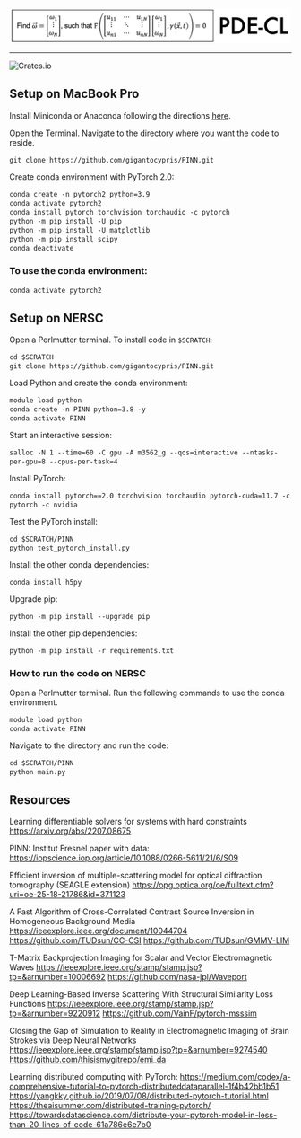 <br/>
<p align="center"><img src="images/logo.png" width=500 /></p>

----
![Crates.io](https://img.shields.io/crates/l/Ap?color=black)


## Setup on MacBook Pro

Install Miniconda or Anaconda following the directions [here](https://docs.conda.io/projects/conda/en/latest/user-guide/install/macos.html).

Open the Terminal.
Navigate to the directory where you want the code to reside.
```
git clone https://github.com/gigantocypris/PINN.git
```

Create conda environment with PyTorch 2.0: 
```
conda create -n pytorch2 python=3.9
conda activate pytorch2
conda install pytorch torchvision torchaudio -c pytorch
python -m pip install -U pip
python -m pip install -U matplotlib
python -m pip install scipy
conda deactivate
```

### To use the conda environment:
```
conda activate pytorch2
```

## Setup on NERSC

Open a Perlmutter terminal. To install code in `$SCRATCH`:
```
cd $SCRATCH
git clone https://github.com/gigantocypris/PINN.git
```

Load Python and create the conda environment:
```
module load python
conda create -n PINN python=3.8 -y
conda activate PINN
```

Start an interactive session:
```
salloc -N 1 --time=60 -C gpu -A m3562_g --qos=interactive --ntasks-per-gpu=8 --cpus-per-task=4
```

Install PyTorch:
```
conda install pytorch==2.0 torchvision torchaudio pytorch-cuda=11.7 -c pytorch -c nvidia
```

Test the PyTorch install:
```
cd $SCRATCH/PINN
python test_pytorch_install.py
```

Install the other conda dependencies:
```
conda install h5py
```

Upgrade pip:
```
python -m pip install --upgrade pip
```

Install the other pip dependencies:
```
python -m pip install -r requirements.txt
```

### How to run the code on NERSC

Open a Perlmutter terminal.
Run the following commands to use the conda environment.
```
module load python
conda activate PINN
```

Navigate to the directory and run the code:
```
cd $SCRATCH/PINN
python main.py
```

## Resources

Learning differentiable solvers for systems with hard constraints
https://arxiv.org/abs/2207.08675

PINN:
Institut Fresnel paper with data:
https://iopscience.iop.org/article/10.1088/0266-5611/21/6/S09

Efficient inversion of multiple-scattering model for optical diffraction tomography (SEAGLE extension)
https://opg.optica.org/oe/fulltext.cfm?uri=oe-25-18-21786&id=371123


A Fast Algorithm of Cross-Correlated Contrast Source Inversion in Homogeneous Background Media
https://ieeexplore.ieee.org/document/10044704
https://github.com/TUDsun/CC-CSI
https://github.com/TUDsun/GMMV-LIM

T-Matrix Backprojection Imaging for Scalar
and Vector Electromagnetic Waves
https://ieeexplore.ieee.org/stamp/stamp.jsp?tp=&arnumber=10006692
https://github.com/nasa-jpl/Waveport


Deep Learning-Based Inverse Scattering With
Structural Similarity Loss Functions
https://ieeexplore.ieee.org/stamp/stamp.jsp?tp=&arnumber=9220912
https://github.com/VainF/pytorch-msssim

Closing the Gap of Simulation to Reality in
Electromagnetic Imaging of Brain Strokes
via Deep Neural Networks
https://ieeexplore.ieee.org/stamp/stamp.jsp?tp=&arnumber=9274540
https://github.com/thisismygitrepo/emi_da

Learning distributed computing with PyTorch:
https://medium.com/codex/a-comprehensive-tutorial-to-pytorch-distributeddataparallel-1f4b42bb1b51
https://yangkky.github.io/2019/07/08/distributed-pytorch-tutorial.html
https://theaisummer.com/distributed-training-pytorch/
https://towardsdatascience.com/distribute-your-pytorch-model-in-less-than-20-lines-of-code-61a786e6e7b0



